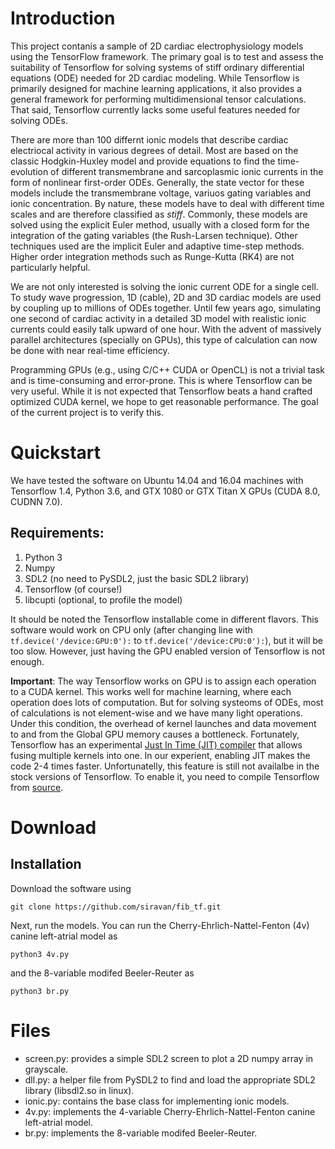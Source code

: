 # Introduction

This project contanis a sample of 2D cardiac electrophysiology models using the TensorFlow framework. 
The primary goal is to test and assess the suitability of Tensorflow for solving systems of stiff ordinary differential
equations (ODE) needed for 2D cardiac modeling. While Tensorflow is primarily designed for machine learning applications, 
it also provides a general framework for performing multidimensional tensor calculations. That said, Tensorflow currently 
lacks some useful features needed for solving ODEs.

There are more than 100 differnt ionic models that describe cardiac electriocal activity in various degrees of detail.
Most are based on the classic Hodgkin-Huxley model and provide equations to find the time-evolution of different
transmembrane and sarcoplasmic ionic currents in the form of nonlinear first-order ODEs. Generally, the state vector for these models include the transmembrane voltage, variuos gating variables and ionic concentration. By nature, these models have to deal with different time scales and are therefore classified as *stiff*. Commonly, these models are solved using the explicit Euler method, usually with a closed form for the integration of the gating variables (the Rush-Larsen technique). Other techniques used are the implicit Euler and adaptive time-step methods. Higher order integration methods such as Runge-Kutta (RK4) are not particularly helpful.

We are not only interested is solving the ionic current ODE for a single cell. To study wave progression, 1D (cable), 2D and 3D cardiac models are used by coupling up to millions of ODEs together. Until few years ago, simulating one second of cardiac activity in a detailed 3D model with realistic ionic currents could easily talk upward of one hour. With the advent of massively parallel architectures (specially on GPUs), this type of calculation can now be done with near real-time efficiency. 

Programming GPUs (e.g., using C/C++ CUDA or OpenCL) is not a trivial task and is time-consuming and error-prone. This is where Tensorflow can be very useful. While it is not expected that Tensorflow beats a hand crafted optimized CUDA kernel, we hope to get reasonable performance. The goal of the current project is to verify this.

# Quickstart

We have tested the software on Ubuntu 14.04 and 16.04 machines with Tensorflow 1.4, Python 3.6, and GTX 1080 or GTX Titan X GPUs (CUDA 8.0, CUDNN 7.0). 

## Requirements:

  1. Python 3
  2. Numpy
  3. SDL2 (no need to PySDL2, just the basic SDL2 library)
  4. Tensorflow (of course!)
  5. libcupti (optional, to profile the model)

It should be noted the Tensorflow installable come in different flavors. This software would work on CPU only (after changing line with `tf.device('/device:GPU:0'):` to `tf.device('/device:CPU:0'):`), but it will be too slow. However, just having the GPU enabled version of Tensorflow is not enough. 

**Important**: The way Tensorflow works on GPU is to assign each operation to a CUDA kernel. This works well for machine learning, where each operation does lots of computation. But for solving systeoms of ODEs, most of calculations is not element-wise and we have many light operations. Under this condition, the overhead of kernel launches and data movement to and from the Global GPU memory causes a bottleneck. Fortunately, Tensorflow has an experimental [Just In Time (JIT) compiler](https://www.tensorflow.org/performance/xla/jit) that allows fusing multiple kernels into one. In our experient, enabling JIT makes the code 2-4 times faster. Unfortunatelly, this feature is still not availalbe in the stock versions of Tensorflow. To enable it, you need to compile Tensorflow from [source](https://www.tensorflow.org/install/install_sources).

# Download

## Installation

Download the software using

`git clone https://github.com/siravan/fib_tf.git`

Next, run the models. You can run the Cherry-Ehrlich-Nattel-Fenton (4v) canine left-atrial model as

`python3 4v.py`

and the 8-variable modifed Beeler-Reuter as

`python3 br.py`

# Files

- screen.py: provides a simple SDL2 screen to plot a 2D numpy array in grayscale.
- dll.py: a helper file from PySDL2 to find and load the appropriate SDL2 library (libsdl2.so in linux).
- ionic.py: contains the base class for implementing ionic models. 
- 4v.py: implements the 4-variable Cherry-Ehrlich-Nattel-Fenton canine left-atrial model.
- br.py: implements the 8-variable modifed Beeler-Reuter.





